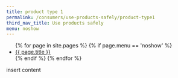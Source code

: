 ```yaml
---
title: product type 1 
permalink: /consumers/use-products-safely/product-type1
third_nav_title: Use products safely
menu: noshow
---
```


<ul>
  {% for page in site.pages %}
    {% if page.menu == 'noshow' %}
      <li><a href="{{ page.url | prepend: site.baseurl }}">{{ page.title }}</a></li>
    {% endif %}
  {% endfor %}
</ul>

insert content

